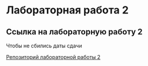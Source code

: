 # Лабораторная работа 2

## Ссылка на лабораторную работу 2
Чтобы не сбились даты сдачи

 [Репозиторий лабораторной работы 2](https://github.com/Glazkoff/prog_engine-2)